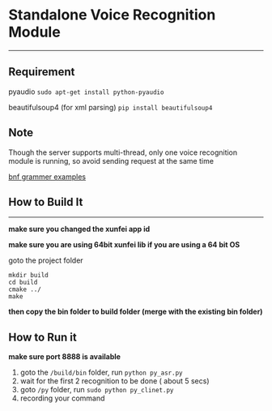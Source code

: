 # Standalone Voice Recognition Module

---
## Requirement

pyaudio
 `sudo apt-get install python-pyaudio`

beautifulsoup4 (for xml parsing)
 `pip install beautifulsoup4`

## Note

Though the server supports multi-thread, only one voice recognition module is running, so avoid sending request at the same time

[bnf grammer examples](http://bbs.xfyun.cn/forum.php?mod=viewthread&tid=11994&highlight=bnf)

## How to Build It
---
**make sure you changed the xunfei app id**

**make sure you are using 64bit xunfei lib if you are using a 64 bit OS**

goto the project folder

    mkdir build
    cd build
    cmake ../
    make


**then copy the bin folder to build folder (merge with the existing bin folder)**

## How to Run it

**make sure port 8888 is available**

 1. goto the `/build/bin` folder, run `python py_asr.py`
 2. wait for the first 2 recognition to be done ( about 5 secs)
 3. goto `/py` folder, run `sudo python py_clinet.py`
 4. recording your command 



